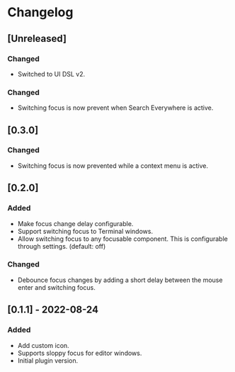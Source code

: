 # Changelog

## [Unreleased]
### Changed
- Switched to UI DSL v2.

### Changed
- Switching focus is now prevent when Search Everywhere is active.

## [0.3.0]
### Changed
- Switching focus is now prevented while a context menu is active.

## [0.2.0]
### Added
- Make focus change delay configurable.
- Support switching focus to Terminal windows.
- Allow switching focus to any focusable component. This is configurable through settings. (default: off)

### Changed
- Debounce focus changes by adding a short delay between the mouse enter and switching focus.

## [0.1.1] - 2022-08-24
### Added
- Add custom icon.
- Supports sloppy focus for editor windows.
- Initial plugin version.